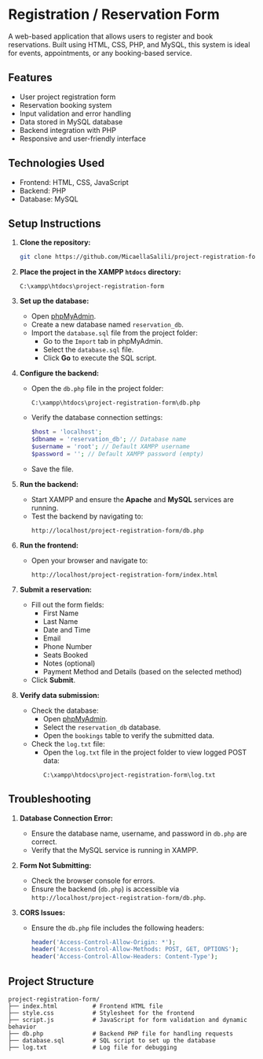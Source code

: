 # Registration / Reservation Form

A web-based application that allows users to register and book reservations. Built using HTML, CSS, PHP, and MySQL, this system is ideal for events, appointments, or any booking-based service.

## Features

- User project registration form
- Reservation booking system
- Input validation and error handling
- Data stored in MySQL database
- Backend integration with PHP
- Responsive and user-friendly interface

## Technologies Used

- Frontend: HTML, CSS, JavaScript 
- Backend: PHP
- Database: MySQL

## Setup Instructions

1. **Clone the repository:**

   ```bash
   git clone https://github.com/MicaellaSalili/project-registration-form.git
   ```

2. **Place the project in the XAMPP `htdocs` directory:**

   ```
   C:\xampp\htdocs\project-registration-form
   ```

3. **Set up the database:**

   - Open [phpMyAdmin](http://localhost/phpmyadmin).
   - Create a new database named `reservation_db`.
   - Import the `database.sql` file from the project folder:
     - Go to the `Import` tab in phpMyAdmin.
     - Select the `database.sql` file.
     - Click **Go** to execute the SQL script.

4. **Configure the backend:**

   - Open the `db.php` file in the project folder:
     ```
     C:\xampp\htdocs\project-registration-form\db.php
     ```
   - Verify the database connection settings:
     ```php
     $host = 'localhost';
     $dbname = 'reservation_db'; // Database name
     $username = 'root'; // Default XAMPP username
     $password = ''; // Default XAMPP password (empty)
     ```
   - Save the file.

5. **Run the backend:**

   - Start XAMPP and ensure the **Apache** and **MySQL** services are running.
   - Test the backend by navigating to:
     ```
     http://localhost/project-registration-form/db.php
     ```

6. **Run the frontend:**

   - Open your browser and navigate to:
     ```
     http://localhost/project-registration-form/index.html
     ```

7. **Submit a reservation:**

   - Fill out the form fields:
     - First Name
     - Last Name
     - Date and Time
     - Email
     - Phone Number
     - Seats Booked
     - Notes (optional)
     - Payment Method and Details (based on the selected method)
   - Click **Submit**.

8. **Verify data submission:**

   - Check the database:
     - Open [phpMyAdmin](http://localhost/phpmyadmin).
     - Select the `reservation_db` database.
     - Open the `bookings` table to verify the submitted data.
   - Check the `log.txt` file:
     - Open the `log.txt` file in the project folder to view logged POST data:
       ```
       C:\xampp\htdocs\project-registration-form\log.txt
       ```

## Troubleshooting

1. **Database Connection Error:**
   - Ensure the database name, username, and password in `db.php` are correct.
   - Verify that the MySQL service is running in XAMPP.

2. **Form Not Submitting:**
   - Check the browser console for errors.
   - Ensure the backend (`db.php`) is accessible via `http://localhost/project-registration-form/db.php`.

3. **CORS Issues:**
   - Ensure the `db.php` file includes the following headers:
     ```php
     header('Access-Control-Allow-Origin: *');
     header('Access-Control-Allow-Methods: POST, GET, OPTIONS');
     header('Access-Control-Allow-Headers: Content-Type');
     ```

## Project Structure

```
project-registration-form/
├── index.html          # Frontend HTML file
├── style.css           # Stylesheet for the frontend
├── script.js           # JavaScript for form validation and dynamic behavior
├── db.php              # Backend PHP file for handling requests
├── database.sql        # SQL script to set up the database
├── log.txt             # Log file for debugging
```